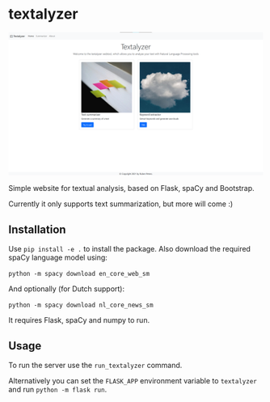 # textalyzer

![Screenshot homepage](images/screenshot.png)

Simple website for textual analysis, based on Flask, spaCy and Bootstrap.

Currently it only supports text summarization, but more will come :)

## Installation

Use `pip install -e .` to install the package.
Also download the required spaCy language model using:

`python -m spacy download en_core_web_sm`

And optionally (for Dutch support):

`python -m spacy download nl_core_news_sm`

It requires Flask, spaCy and numpy to run.

## Usage

To run the server use the `run_textalyzer` command.

Alternatively you can set the `FLASK_APP` environment variable to `textalyzer` and run `python -m flask run`.
